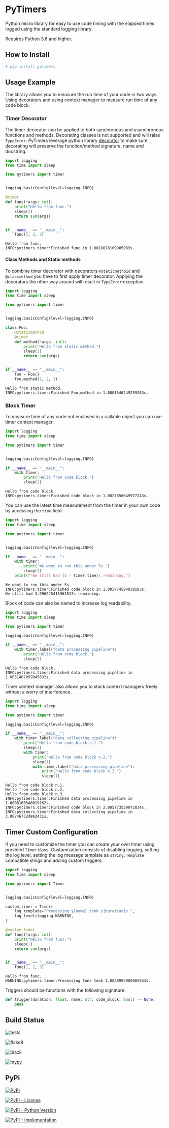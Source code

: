 # PyTimers
Python micro library for easy to use code timing with the elapsed times logged using the standard
 logging library.

Requires Python 3.6 and higher.

## How to Install

```bash
# pip install pytimers
```

## Usage Example

The library allows you to measure the run time of your code in two ways. Using decorators and 
 using  context manager to measure run time of any code block.

### Timer Decorator

The timer decorator can be applied to both synchronous and asynchronous functions and methods.
 Decorating classes is not supported and will raise `TypeError`. PyTimers leverage python library 
 [decorator](https://github.com/micheles/decorator) to make sure decorating will preserve the 
 function/method signature, name and docstring.

```python
import logging
from time import sleep

from pytimers import timer


logging.basicConfig(level=logging.INFO)

@timer
def func(*args: int):
    print("Hello from func.")
    sleep(1)
    return sum(args)


if __name__ == "__main__":
    func(1, 2, 3)
```

```
Hello from func.
INFO:pytimers.timer:Finished func in 1.0018878109985963s.
```

#### Class Methods and Static methods

To combine timer decorator with decorators `@staticmethoid` and `@classmethod` you have to first
 apply timer decorator. Applying the decorators the other way around will result in `TypeError`
 exception. 
 
```python
import logging
from time import sleep

from pytimers import timer


logging.basicConfig(level=logging.INFO)

class Foo:
    @staticmethod
    @timer
    def method(*args: int):
        print("Hello from static method.")
        sleep(1)
        return sum(args)


if __name__ == "__main__":
    foo = Foo()    
    foo.method(1, 2, 3)
```

```
Hello from static method.
INFO:pytimers.timer:Finished Foo.method in 1.0001546249259263s.
```

### Block Timer
  
To measure time of any code not enclosed in a callable object you can use timer context manager.
  
```python
import logging
from time import sleep

from pytimers import timer


logging.basicConfig(level=logging.INFO)

if __name__ == "__main__":
    with timer:
        print("Hello from code block.")
        sleep(1)
```

```
Hello from code block.
INFO:pytimers.timer:Finished code block in 1.0027356049977243s.
```

You can use the latest time measurement from the timer in your own code by accessing the `time` 
field.

```python
import logging
from time import sleep

from pytimers import timer


logging.basicConfig(level=logging.INFO)

if __name__ == "__main__":
    with timer:
        print("We want to run this under 5s.")
        sleep(1)
    print(f"We still had {5 - timer.time}s remaining.")
```

```
We want to run this under 5s.
INFO:pytimers.timer:Finished code block in 1.003774584038183s.
We still had 3.996225415961817s remaining.
```

Block of code can also be named to increase log readability.

```python
import logging
from time import sleep

from pytimers import timer

logging.basicConfig(level=logging.INFO)

if __name__ == "__main__":
    with timer.label("data processing pipeline"):
        print("Hello from code block.")
        sleep(1)
```

```
Hello from code block.
INFO:pytimers.timer:Finished data processing pipeline in 1.0051407059945632s.
```

Timer context manager also allows you to stack context managers freely without a worry of
 interference.

```python
import logging
from time import sleep

from pytimers import timer

logging.basicConfig(level=logging.INFO)

if __name__ == "__main__":
    with timer.label("data collecting pipeline"):
        print("Hello from code block n.1.")
        sleep(1)
        with timer:
            print("Hello from code block n.2.")
            sleep(1)
            with timer.label("data processing pipeline"):
                print("Hello from code block n.3.")
                sleep(1)
```

```
Hello from code block n.1.
Hello from code block n.2.
Hello from code block n.3.
INFO:pytimers.timer:Finished data processing pipeline in 1.0008160540019162s.
INFO:pytimers.timer:Finished code block in 2.005773539072834s.
INFO:pytimers.timer:Finished data collecting pipeline in 3.007467524963431s.
```

## Timer Custom Configuration

If you need to customize the timer you can create your own timer using provided `Timer` class.
 Customization consists of disabling logging, setting the log level, setting the log message
 template as `string.Template` compatible stings and adding custom triggers.

```python
import logging
from time import sleep

from pytimers import Timer


logging.basicConfig(level=logging.INFO)

custom_timer = Timer(
    log_template="Processing ${name} took ${duration}s.",
    log_level=logging.WARNING,
)

@custom_timer
def func(*args: int):
    print("Hello from func.")
    sleep(1)
    return sum(args)


if __name__ == "__main__":
    func(1, 2, 3)
```

```
Hello from func.
WARNING:pytimers.timer:Processing func took 1.0028993980085943s.
```

Triggers should be functions with the following signature.
  
```python
def trigger(duration: float, name: str, code_block: bool) -> None:
    pass
``` 

## Build Status

![tests](https://github.com/michalfilippi/pytimers/workflows/tests/badge.svg)

![flake8](https://github.com/michalfilippi/pytimers/workflows/flake8/badge.svg)

![black](https://github.com/michalfilippi/pytimers/workflows/black/badge.svg)

![mypy](https://github.com/michalfilippi/pytimers/workflows/mypy/badge.svg)

## PyPi

[
    ![PyPI](https://img.shields.io/pypi/v/pytimers)
](https://pypi.python.org/pypi/pytimers/)

[
    ![PyPI - License](https://img.shields.io/pypi/l/pytimers)
](https://pypi.python.org/pypi/pytimers/)

[
    ![PyPI - Python Version](https://img.shields.io/pypi/pyversions/pytimers)
](https://pypi.python.org/pypi/pytimers/)

[
    ![PyPI - Implementation](https://img.shields.io/pypi/implementation/pytimers)
](https://pypi.python.org/pypi/pytimers/)
